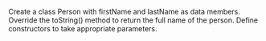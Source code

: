 Create a class Person with firstName and lastName as data members. Override the toString() method to return the full name of the person. Define constructors to take appropriate parameters.
